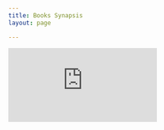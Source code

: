 ```yaml
---
title: Books Synapsis
layout: page

---
```


![2019-11-05-247617.html](https://jemrichards.github.io/jemrichardsbooks_com/assets/2019-11-05-247617.html)

